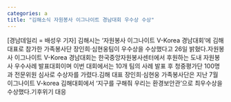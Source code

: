```yaml
---
categories: a
title: "김해소식 자원봉사 이그나이트 경남대회 우수상 수상"
---
```

[경남데일리 = 배성우 기자] 김해시는 ‘자원봉사 이그나이트 V-Korea 경남대회’에 김해 대표로 참가한 가족봉사단 장인희·심현웅팀이 우수상을 수상했다고 26일 밝혔다.자원봉사 이그나이트 V-Korea 경남대회는 한국중앙자원봉사센터에서 후원하는 도내 자원봉사 우수사례 발표대회이며 이번 대회에서는 10개 팀의 사례 발표 후 청중평가단 100명과 전문위원 심사로 수상자를 가렸다.김해 대표 장인희·심현웅 가족봉사단은 지난 7월 이그나이트 V-korea 김해대회에서 ‘지구를 구해줘 우리는 환경보안관’으로 최우수상을 수상했다.기후위기 대응